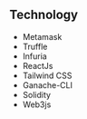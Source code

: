 ## Technology

- Metamask
- Truffle
- Infuria
- ReactJs
- Tailwind CSS
- Ganache-CLI
- Solidity
- Web3js
